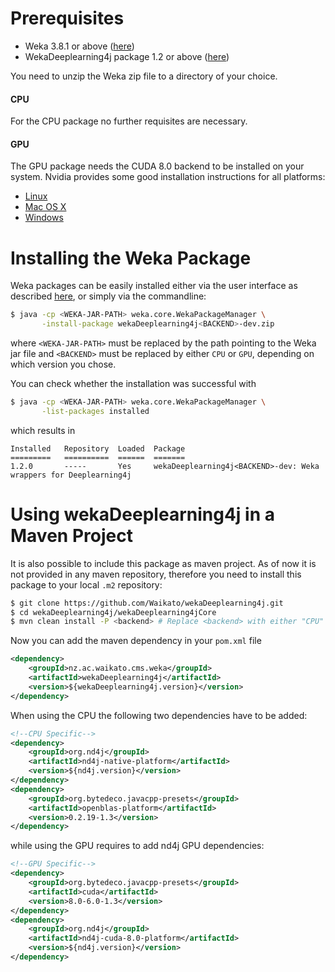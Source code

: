# Prerequisites
- Weka 3.8.1 or above ([here](https://sourceforge.net/projects/weka/files/latest/download))
- WekaDeeplearning4j package 1.2 or above ([here](https://github.com/Waikato/wekaDeeplearning4j/releases/latest))

You need to unzip the Weka zip file to a directory of your choice.

#### CPU
For the CPU package no further requisites are necessary.

#### GPU
The GPU package needs the CUDA 8.0 backend to be installed on your system. Nvidia provides some good installation instructions for all platforms:

- [Linux](http://docs.nvidia.com/cuda/cuda-installation-guide-linux/index.html)
- [Mac OS X](http://docs.nvidia.com/cuda/cuda-installation-guide-mac-os-x/index.html)
- [Windows](http://docs.nvidia.com/cuda/cuda-installation-guide-microsoft-windows/index.html)

# Installing the Weka Package
Weka packages can be easily installed either via the user interface as described [here](https://weka.wikispaces.com/How+do+I+use+the+package+manager%3F#toc2), or simply via the commandline:
```bash
$ java -cp <WEKA-JAR-PATH> weka.core.WekaPackageManager \
       -install-package wekaDeeplearning4j<BACKEND>-dev.zip
```
where `<WEKA-JAR-PATH>` must be replaced by the path pointing to the Weka jar file and `<BACKEND>` must be replaced by either `CPU` or `GPU`, depending on which version you chose.

You can check whether the installation was successful with
```bash
$ java -cp <WEKA-JAR-PATH> weka.core.WekaPackageManager \
       -list-packages installed
```
which results in
```
Installed	Repository	Loaded	Package
=========	==========	======	=======
1.2.0    	-----     	Yes	    wekaDeeplearning4j<BACKEND>-dev: Weka wrappers for Deeplearning4j
```

# Using wekaDeeplearning4j in a Maven Project
It is also possible to include this package as maven project. As of now it is not provided in any maven repository, therefore you need to install this package to your local `.m2` repository:

```bash
$ git clone https://github.com/Waikato/wekaDeeplearning4j.git
$ cd wekaDeeplearning4j/wekaDeeplearning4jCore
$ mvn clean install -P <backend> # Replace <backend> with either "CPU" or "GPU"
```

Now you can add the maven dependency in your `pom.xml` file 
```xml
<dependency>
    <groupId>nz.ac.waikato.cms.weka</groupId>
    <artifactId>wekaDeeplearning4j</artifactId>
    <version>${wekaDeeplearning4j.version}</version>
</dependency>
```

When using the CPU the following two dependencies have to be added:
```xml
<!--CPU Specific-->
<dependency>
    <groupId>org.nd4j</groupId>
    <artifactId>nd4j-native-platform</artifactId>
    <version>${nd4j.version}</version>
</dependency>
<dependency>
    <groupId>org.bytedeco.javacpp-presets</groupId>
    <artifactId>openblas-platform</artifactId>
    <version>0.2.19-1.3</version>
</dependency>
```
while using the GPU requires to add nd4j GPU dependencies:
```xml
<!--GPU Specific-->
<dependency>
    <groupId>org.bytedeco.javacpp-presets</groupId>
    <artifactId>cuda</artifactId>
    <version>8.0-6.0-1.3</version>
</dependency>
<dependency>
    <groupId>org.nd4j</groupId>
    <artifactId>nd4j-cuda-8.0-platform</artifactId>
    <version>${nd4j.version}</version>
</dependency>
```